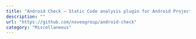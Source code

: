 ```yaml
---
title: "Android Check – Static Code analysis plugin for Android Project"
description: ""
url: "https://github.com/noveogroup/android-check"
category: "Miscellaneous"
---
```

